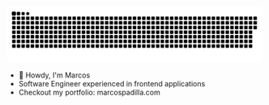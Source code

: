 <picture>
  <source media="(prefers-color-scheme: dark)" srcset="https://raw.githubusercontent.com/pengzhenghao/pengzhenghao/output/github-contribution-grid-snake-dark.svg">
  <source media="(prefers-color-scheme: light)" srcset="https://raw.githubusercontent.com/pengzhenghao/pengzhenghao/output/github-contribution-grid-snake.svg">
  <img alt="github contribution grid snake animation" src="https://raw.githubusercontent.com/pengzhenghao/pengzhenghao/output/github-contribution-grid-snake.svg">
</picture>

- 👋 Howdy, I'm Marcos
- Software Engineer experienced in frontend applications
- Checkout my portfolio: marcospadilla.com
<!--
**qeryz/qeryz** is a ✨ _special_ ✨ repository because its `README.md` (this file) appears on your GitHub profile.

Here are some ideas to get you started:

- 🔭 I’m currently working on ...
- 🌱 I’m currently learning ...
- 👯 I’m looking to collaborate on ...
- 🤔 I’m looking for help with ...
- 💬 Ask me about ...
- 📫 How to reach me: ...
- 😄 Pronouns: ...
- ⚡ Fun fact: ...
-->
